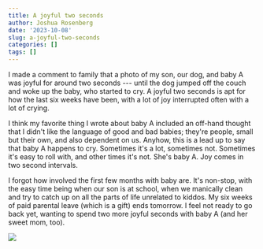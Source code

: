 ```yaml
---
title: A joyful two seconds
author: Joshua Rosenberg
date: '2023-10-08'
slug: a-joyful-two-seconds
categories: []
tags: []
---
```


I made a comment to family that a photo of my son, our dog, and baby A was joyful for around two seconds --- until the dog jumped off the couch and woke up the baby, who started to cry. A joyful two seconds is apt for how the last six weeks have been, with a lot of joy interrupted often with a lot of crying. 

I think my favorite thing I wrote about baby A included an off-hand thought that I didn't like the language of good and bad babies; they're people, small but their own, and also dependent on us. Anyhow, this is a lead up to say that baby A happens to cry. Sometimes it's a lot, sometimes not. Sometimes it's easy to roll with, and other times it's not. She's baby A. Joy comes in two second intervals.

I forgot how involved the first few months with baby are. It's non-stop, with the easy time being when our son is at school, when we manically clean and try to catch up on all the parts of life unrelated to kiddos. My six weeks of paid parental leave (which is a gift) ends tomorrow. I feel not ready to go back yet, wanting to spend two more joyful seconds with baby A (and her sweet mom, too). 

![](images/IMG_2082.heic)
